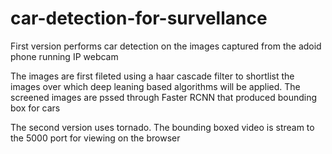 # car-detection-for-survellance
First version performs car detection on the images captured from the adoid phone running IP webcam 

The images are first fileted using a haar cascade filter to shortlist the images over which deep leaning based
algorithms will be applied. 
The screened images are pssed through Faster RCNN that produced bounding box
for cars 

The second version uses tornado. The  bounding boxed video is stream to the 5000 port for viewing on the browser 
